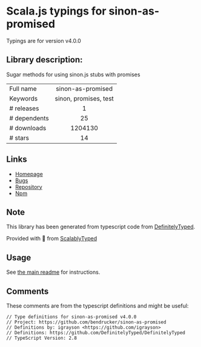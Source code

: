 
# Scala.js typings for sinon-as-promised

Typings are for version v4.0.0

## Library description:
Sugar methods for using sinon.js stubs with promises

|                    |                 |
| ------------------ | :-------------: |
| Full name          | sinon-as-promised |
| Keywords           | sinon, promises, test |
| # releases         | 1 |
| # dependents       | 25 |
| # downloads        | 1204130 |
| # stars            | 14 |

## Links
- [Homepage](https://github.com/bendrucker/sinon-as-promised)
- [Bugs](https://github.com/bendrucker/sinon-as-promised/issues)
- [Repository](https://github.com/bendrucker/sinon-as-promised)
- [Npm](https://www.npmjs.com/package/sinon-as-promised)
    


## Note
This library has been generated from typescript code from [DefinitelyTyped](https://definitelytyped.org).

Provided with :purple_heart: from [ScalablyTyped](https://github.com/oyvindberg/ScalablyTyped)

## Usage
See [the main readme](../../readme.md) for instructions.

## Comments

These comments are from the typescript definitions and might be useful:
```
// Type definitions for sinon-as-promised v4.0.0
// Project: https://github.com/bendrucker/sinon-as-promised
// Definitions by: igrayson <https://github.com/igrayson>
// Definitions: https://github.com/DefinitelyTyped/DefinitelyTyped
// TypeScript Version: 2.8

```

